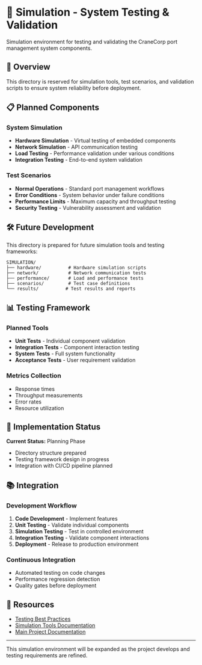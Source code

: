 # 🎯 Simulation - System Testing & Validation

Simulation environment for testing and validating the CraneCorp port management system components.

## 🚀 Overview

This directory is reserved for simulation tools, test scenarios, and validation scripts to ensure system reliability before deployment.

## 📋 Planned Components

### System Simulation
- **Hardware Simulation** - Virtual testing of embedded components
- **Network Simulation** - API communication testing
- **Load Testing** - Performance validation under various conditions
- **Integration Testing** - End-to-end system validation

### Test Scenarios
- **Normal Operations** - Standard port management workflows
- **Error Conditions** - System behavior under failure conditions  
- **Performance Limits** - Maximum capacity and throughput testing
- **Security Testing** - Vulnerability assessment and validation

## 🛠️ Future Development

This directory is prepared for future simulation tools and testing frameworks:

```
SIMULATION/
├── hardware/          # Hardware simulation scripts
├── network/           # Network communication tests
├── performance/       # Load and performance tests
├── scenarios/         # Test case definitions
└── results/          # Test results and reports
```

## 📊 Testing Framework

### Planned Tools
- **Unit Tests** - Individual component validation
- **Integration Tests** - Component interaction testing
- **System Tests** - Full system functionality
- **Acceptance Tests** - User requirement validation

### Metrics Collection
- Response times
- Throughput measurements
- Error rates
- Resource utilization

## 🔧 Implementation Status

**Current Status:** Planning Phase
- Directory structure prepared
- Testing framework design in progress
- Integration with CI/CD pipeline planned

## 📚 Integration

### Development Workflow
1. **Code Development** - Implement features
2. **Unit Testing** - Validate individual components
3. **Simulation Testing** - Test in controlled environment
4. **Integration Testing** - Validate component interactions
5. **Deployment** - Release to production environment

### Continuous Integration
- Automated testing on code changes
- Performance regression detection
- Quality gates before deployment

## 📖 Resources

- [Testing Best Practices](https://testing-guidelines.example.com)
- [Simulation Tools Documentation](simulation-tools/)
- [Main Project Documentation](../README.md)

---

This simulation environment will be expanded as the project develops and testing requirements are refined.